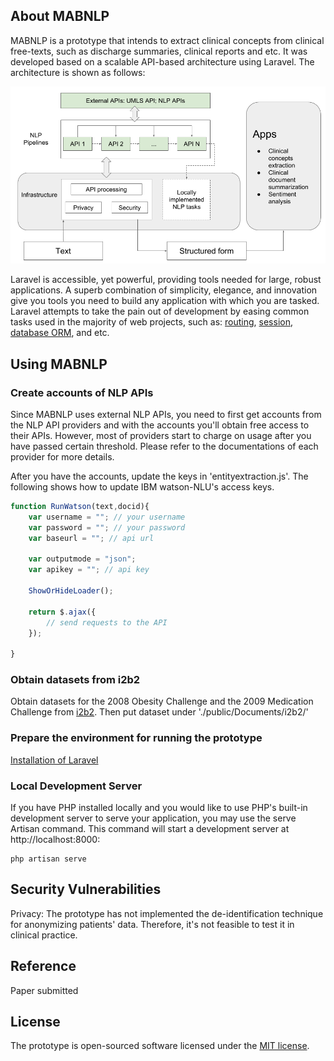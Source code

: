 ## About MABNLP

MABNLP is a prototype that intends to extract clinical concepts from clinical free-texts, such as discharge summaries, clinical reports and etc. It was developed based on a scalable API-based architecture using Laravel. The architecture is shown as follows:
<p align="center"><img src="system-architecture.png"></p>

Laravel is accessible, yet powerful, providing tools needed for large, robust applications. A superb combination of simplicity, elegance, and innovation give you tools you need to build any application with which you are tasked. Laravel attempts to take the pain out of development by easing common tasks used in the majority of web projects, such as: [routing](https://laravel.com/docs/routing), [session](https://laravel.com/docs/session), [database ORM](https://laravel.com/docs/eloquent), and etc. 

## Using MABNLP

### Create accounts of NLP APIs

Since MABNLP uses external NLP APIs, you need to first get accounts from the NLP API providers and with the accounts you'll obtain free access to their APIs. However, most of providers start to charge on usage after you have passed certain threshold. Please refer to the documentations of each provider for more details. 

After you have the accounts, update the keys in 'entityextraction.js'. The following shows how to update IBM watson-NLU's access keys.

````javascript
function RunWatson(text,docid){
    var username = ""; // your username
    var password = ""; // your password
    var baseurl = ""; // api url

    var outputmode = "json";
    var apikey = ""; // api key

    ShowOrHideLoader();

    return $.ajax({
        // send requests to the API
    });

}
````

### Obtain datasets from i2b2

Obtain datasets for the 2008 Obesity Challenge and the 2009 Medication Challenge from [i2b2](https://www.i2b2.org/NLP/DataSets/Main.php). Then put dataset under './public/Documents/i2b2/'

### Prepare the environment for running the prototype

[Installation of Laravel](https://laravel.com/docs/5.6)

### Local Development Server

If you have PHP installed locally and you would like to use PHP's built-in development server to serve your application, you may use the serve Artisan command. This command will start a development server at http://localhost:8000:

````
php artisan serve
````

## Security Vulnerabilities

Privacy: The prototype has not implemented the de-identification technique for anonymizing patients' data. Therefore, it's not feasible to test it in clinical practice. 

## Reference
Paper submitted

## License

The prototype is open-sourced software licensed under the [MIT license](http://opensource.org/licenses/MIT).
